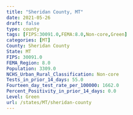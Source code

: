 ```yaml
---
title: "Sheridan County, MT"
date: 2021-05-26
draft: false
type: county
tags: [FIPS:30091.0,FEMA:8.0,Non-core,Green]
categories: [MT]
County: Sheridan County
State: MT
FIPS: 30091.0
FEMA_Region: 8.0
Population: 3309.0
NCHS_Urban_Rural_Classification: Non-core
Tests_in_prior_14_days: 55.0
Fourteen_day_test_rate_per_100000: 1662.0
Percent_Positivity_in_prior_14_days: 0.0
Level: Green
url: /states/MT/sheridan-county
---
```



